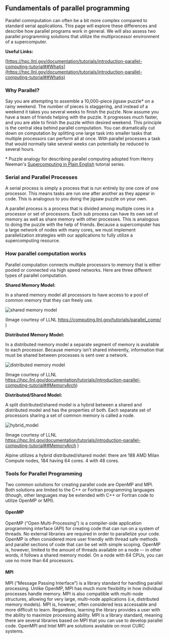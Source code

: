 ## Fundamentals of parallel programming

Parallel commputation can often be a bit more complex compared to
standard serial applications. This page will explore these differences and describe how parallel programs work in general.
We will also assess two parallel programming solutions that utilize the multiprocessor environment of a supercomputer.

__Useful Links:__

[https://hpc.llnl.gov/documentation/tutorials/introduction-parallel-computing-tutorial##Whatis](https://hpc.llnl.gov/documentation/tutorials/introduction-parallel-computing-tutorial##Whatis)

### Why Parallel?

Say you are attempting to assemble a 10,000-piece jigsaw puzzle\* on
a rainy weekend. The number of pieces is staggering, and instead of a
weekend it takes you several weeks to finish the puzzle. Now assume
you have a team of friends helping with the puzzle. It progresses much faster,
and you are able to finish the puzzle within desired weekend. This
principle is the central idea behind parallel computation. You can
dramatically cut down on computation by splitting one large task into
smaller tasks that multiple processors can perform all at once. With
parallel processes a task that would normally take several weeks can
potentially be reduced to several hours.

\* Puzzle analogy for describing parallel computing adopted from Henry
  Neeman's [Supercomputing in Plain
  English](http://www.oscer.ou.edu/education.php) tutorial series.

### Serial and Parallel Processes

A serial process is simply a process that is run entirely by one core
of one processor. This means tasks are run one after another as they
appear in code. This is analogous to you doing the jigsaw puzzle on
your own.  

A parallel process is a process that is divided among
multiple cores in a processor or set of processors. Each sub process
can have its own set of memory as well as share memory with other
processes. This is analogous to doing the puzzle with the help of
friends. Because a supercomputer has a large network of nodes with many
cores, we must implement parallelization strategies with our applications 
to fully utilize a supercomputing resource.

### How parallel computation works

Parallel computation connects multiple processors to memory that is
either pooled or connected via high speed networks. Here are three
different types of parallel computation.

__Shared Memory Model:__

In a shared memory model all processors to have access to a pool of
common memory that they can freely use.

![](https://hpc.llnl.gov/sites/default/files/shared_mem.gif "shared memory model")

(Image courtesy of LLNL <https://computing.llnl.gov/tutorials/parallel_comp/> )

__Distributed Memory Model:__

In a distributed memory model a separate segment of memory is
available to each processor.  Because memory isn’t shared inherently,
information that must be shared between processes is sent over a
network.

![](https://hpc.llnl.gov/sites/default/files/distributed_mem.gif "distributed memory model")

(Image courtesy of LLNL <https://hpc.llnl.gov/documentation/tutorials/introduction-parallel-computing-tutorial##MemoryArch>)

__Distributed/Shared Model:__

A split distributed/shared model is a hybrid between a shared and
distributed model and has the properties of both. Each separate set of
processors sharing a set of common memory is called a node.

![](https://hpc.llnl.gov/sites/default/files/hybrid_mem2.gif "hybrid_model")

(Image courtesy of LLNL <https://hpc.llnl.gov/documentation/tutorials/introduction-parallel-computing-tutorial##MemoryArch> )

Alpine utilizes a hybrid distributed/shared model: there are 188 AMD Milan Compute
nodes, 184 having 64 cores. 4 with 48 cores.

### Tools for Parallel Programming

Two common solutions for creating parallel code are OpenMP and
MPI. Both solutions are limited to the C++ or Fortran programming
languages (though, other languages may be extended with C++ or Fortran
code to utilize OpenMP or MPI).

#### OpenMP

OpenMP (“Open Multi-Processing”) is a compiler-side application
programming interface (API) for creating code that can run on a system
of threads. No external libraries are required in order to parallelize
your code. OpenMP is often considered more user friendly with thread
safe methods and parallel sections of code that can be set with simple
scoping.  OpenMP is, however, limited to the amount of threads
available on a node -- in other words, it follows a shared memory
model. On a node with 64 CPUs, you can use no more than 64 processors.

#### MPI

MPI (“Message Passing Interface”) is a library standard for handling
parallel processing. Unlike OpenMP, MPI has much more flexibility in
how individual processes handle memory. MPI is also compatible with
multi-node structures, allowing for very large, multi-node
applications (i.e, distributed memory models). MPI is, however, often
considered less accessable and more difficult to learn. Regardless, learning the library
provides a user with the ability to maximize processing ability. MPI
is a library standard, meaning there are several libraries based on
MPI that you can use to develop parallel code. OpenMPI and Intel MPI are solutions available on most CURC systems.

